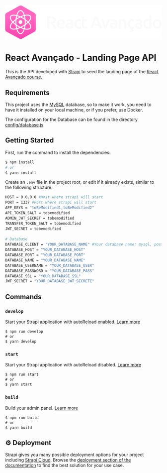 <picture>
  <source media="(prefers-color-scheme: dark)" srcset="https://raw.githubusercontent.com/Pedro-Estevao/boilerplate-nextjs/master/public/img/logo.svg">
  <source media="(prefers-color-scheme: light)" srcset="https://raw.githubusercontent.com/Pedro-Estevao/boilerplate-nextjs/master/public/img/logo-gh.svg">
  <img alt="Shows an illustrated sun in light mode and a moon with stars in dark mode." src="https://raw.githubusercontent.com/Pedro-Estevao/boilerplate-nextjs/master/public/img/logo.svg">
</picture>

# React Avançado - Landing Page API

This is the API developed with [Strapi](https://strapi.io) to seed the landing page of the [React Avançado course](https://reactavancado.com.br/).

## Requirements

This project uses the [MySQL](https://www.mysql.com) database, so to make it work, you need to have it installed on your local machine, or if you prefer, use Docker.

The configuration for the Database can be found in the directory [config/database.js](config/database.js)

## Getting Started

First, run the command to install the dependencies:

```bash
$ npm install
# or
$ yarn install
```

Create an `.env` file in the project root, or edit if it already exists, similar to the following structure:

```bash
HOST = 0.0.0.0 #Host where strapi will start
PORT = 1337 #Port where strapi will start 
APP_KEYS = "toBeModified1,toBeModified2"
API_TOKEN_SALT = tobemodified
ADMIN_JWT_SECRET = tobemodified
TRANSFER_TOKEN_SALT = tobemodified
JWT_SECRET = tobemodified

# Database
DATABASE_CLIENT = "YOUR_DATABASE_NAME" #Your database name: mysql, postgresql, mariadb (Check the supported databases in the strapi documentation)
DATABASE_HOST = "YOUR_DATABASE_HOST" 
DATABASE_PORT = "YOUR_DATABASE_PORT"
DATABASE_NAME = "YOUR_DATABASE_NAME"
DATABASE_USERNAME = "YOUR_DATABASE_USER"
DATABASE_PASSWORD = "YOUR_DATABASE_PASS"
DATABASE_SSL = "YOUR_DATABASE_SSL"
JWT_SECRET = "YOUR_DATABASE_JWT_SECRETE"
```

## Commands

### `develop`

Start your Strapi application with autoReload enabled. [Learn more](https://docs.strapi.io/dev-docs/cli#strapi-develop)

```
$ npm run develop
# or
$ yarn develop
```

### `start`

Start your Strapi application with autoReload disabled. [Learn more](https://docs.strapi.io/dev-docs/cli#strapi-start)

```
$ npm run start
# or
$ yarn start
```

### `build`

Build your admin panel. [Learn more](https://docs.strapi.io/dev-docs/cli#strapi-build)

```
$ npm run build
# or
$ yarn build
```

## ⚙️ Deployment

Strapi gives you many possible deployment options for your project including [Strapi Cloud](https://cloud.strapi.io). Browse the [deployment section of the documentation](https://docs.strapi.io/dev-docs/deployment) to find the best solution for your use case.
